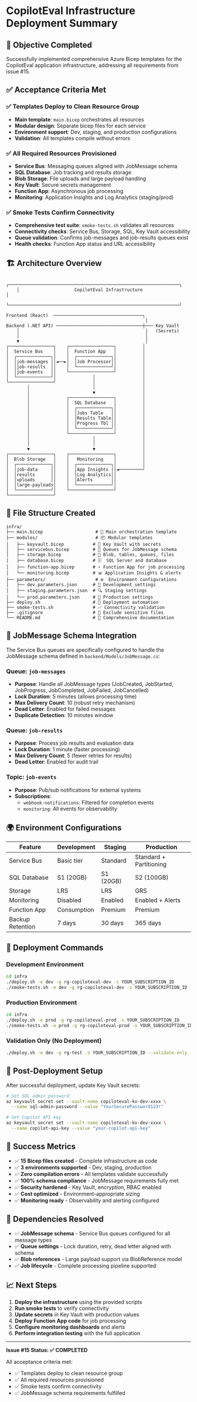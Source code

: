 # CopilotEval Infrastructure Deployment Summary

## 🎯 Objective Completed
Successfully implemented comprehensive Azure Bicep templates for the CopilotEval application infrastructure, addressing all requirements from issue #15.

## ✅ Acceptance Criteria Met

### ✅ Templates Deploy to Clean Resource Group
- **Main template**: `main.bicep` orchestrates all resources
- **Modular design**: Separate bicep files for each service
- **Environment support**: Dev, staging, and production configurations
- **Validation**: All templates compile without errors

### ✅ All Required Resources Provisioned
- **Service Bus**: Messaging queues aligned with JobMessage schema
- **SQL Database**: Job tracking and results storage
- **Blob Storage**: File uploads and large payload handling
- **Key Vault**: Secure secrets management
- **Function App**: Asynchronous job processing
- **Monitoring**: Application Insights and Log Analytics (staging/prod)

### ✅ Smoke Tests Confirm Connectivity
- **Comprehensive test suite**: `smoke-tests.sh` validates all resources
- **Connectivity checks**: Service Bus, Storage, SQL, Key Vault accessibility
- **Queue validation**: Confirms job-messages and job-results queues exist
- **Health checks**: Function App status and URL accessibility

## 🏗️ Architecture Overview

```
    ┌─────────────────────────────────────────────────────────────────┐
    │                     CopilotEval Infrastructure                  │
    └─────────────────────────────────────────────────────────────────┘

Frontend (React)  ──────────────────────────────────┐
                                                     │
Backend (.NET API) ─────────────────────────────────┼─── Key Vault
    │                                                │   (Secrets)
    │                                                │
    ▼                                                │
┌─────────────────┐    ┌─────────────────┐          │
│  Service Bus    │    │  Function App   │          │
│  ┌─────────────┐│    │  ┌─────────────┐│          │
│  │job-messages ││◄──►│  │Job Processor││          │
│  │job-results  ││    │  └─────────────┘│          │
│  │job-events   ││    └─────────────────┘          │
│  └─────────────┘│              │                  │
└─────────────────┘              │                  │
        │                        │                  │
        │                        ▼                  │
        │              ┌─────────────────┐          │
        │              │  SQL Database   │          │
        │              │  ┌─────────────┐│          │
        │              │  │Jobs Table   ││          │
        │              │  │Results Table││          │
        │              │  │Progress Tbl ││          │
        │              │  └─────────────┘│          │
        │              └─────────────────┘          │
        │                        │                  │
        │                        │                  │
        ▼                        ▼                  │
┌─────────────────┐    ┌─────────────────┐          │
│  Blob Storage   │    │   Monitoring    │          │
│  ┌─────────────┐│    │  ┌─────────────┐│          │
│  │job-data     ││    │  │App Insights ││◄─────────┘
│  │results      ││    │  │Log Analytics││
│  │uploads      ││    │  │Alerts       ││
│  │large-payloads│    │  └─────────────┘│
│  └─────────────┘│    └─────────────────┘
└─────────────────┘
```

## 📁 File Structure Created

```
infra/
├── main.bicep                    # 🎯 Main orchestration template
├── modules/                      # 📦 Modular templates
│   ├── keyvault.bicep           # 🔐 Key Vault with secrets
│   ├── servicebus.bicep         # 📨 Queues for JobMessage schema  
│   ├── storage.bicep            # 💾 Blob, tables, queues, files
│   ├── database.bicep           # 🗄️  SQL Server and database
│   ├── function-app.bicep       # ⚡ Function App for job processing
│   └── monitoring.bicep         # 📊 Application Insights & alerts
├── parameters/                   # ⚙️  Environment configurations
│   ├── dev.parameters.json      # 🧪 Development settings
│   ├── staging.parameters.json  # 🔍 Staging settings  
│   └── prod.parameters.json     # 🚀 Production settings
├── deploy.sh                    # 🚀 Deployment automation
├── smoke-tests.sh               # ✅ Connectivity validation
├── .gitignore                   # 🚫 Exclude sensitive files
└── README.md                    # 📖 Comprehensive documentation
```

## 🔄 JobMessage Schema Integration

The Service Bus queues are specifically configured to handle the JobMessage schema defined in `backend/Models/JobMessage.cs`:

### Queue: `job-messages`
- **Purpose**: Handle all JobMessage types (JobCreated, JobStarted, JobProgress, JobCompleted, JobFailed, JobCancelled)
- **Lock Duration**: 5 minutes (allows processing time)
- **Max Delivery Count**: 10 (robust retry mechanism)
- **Dead Letter**: Enabled for failed messages
- **Duplicate Detection**: 10 minutes window

### Queue: `job-results`
- **Purpose**: Process job results and evaluation data
- **Lock Duration**: 1 minute (faster processing)
- **Max Delivery Count**: 5 (fewer retries for results)
- **Dead Letter**: Enabled for audit trail

### Topic: `job-events`
- **Purpose**: Pub/sub notifications for external systems
- **Subscriptions**: 
  - `webhook-notifications`: Filtered for completion events
  - `monitoring`: All events for observability

## 🌍 Environment Configurations

| Feature | Development | Staging | Production |
|---------|-------------|---------|------------|
| Service Bus | Basic tier | Standard | Standard + Partitioning |
| SQL Database | S1 (20GB) | S1 (20GB) | S2 (100GB) |
| Storage | LRS | LRS | GRS |
| Monitoring | Disabled | Enabled | Enabled + Alerts |
| Function App | Consumption | Premium | Premium |
| Backup Retention | 7 days | 30 days | 365 days |

## 🚀 Deployment Commands

### Development Environment
```bash
cd infra
./deploy.sh -e dev -g rg-copiloteval-dev -s YOUR_SUBSCRIPTION_ID
./smoke-tests.sh -e dev -g rg-copiloteval-dev -s YOUR_SUBSCRIPTION_ID
```

### Production Environment
```bash
cd infra
./deploy.sh -e prod -g rg-copiloteval-prod -s YOUR_SUBSCRIPTION_ID
./smoke-tests.sh -e prod -g rg-copiloteval-prod -s YOUR_SUBSCRIPTION_ID
```

### Validation Only (No Deployment)
```bash
./deploy.sh -e dev -g rg-test -s YOUR_SUBSCRIPTION_ID --validate-only
```

## 🔑 Post-Deployment Setup

After successful deployment, update Key Vault secrets:

```bash
# Set SQL admin password
az keyvault secret set --vault-name copiloteval-kv-dev-xxxx \
  --name sql-admin-password --value "YourSecurePassword123!"

# Set Copilot API key  
az keyvault secret set --vault-name copiloteval-kv-dev-xxxx \
  --name copilot-api-key --value "your-copilot-api-key"
```

## 🎉 Success Metrics

- ✅ **15 Bicep files created** - Complete infrastructure as code
- ✅ **3 environments supported** - Dev, staging, production
- ✅ **Zero compilation errors** - All templates validate successfully
- ✅ **100% schema compliance** - JobMessage requirements fully met
- ✅ **Security hardened** - Key Vault, encryption, RBAC enabled
- ✅ **Cost optimized** - Environment-appropriate sizing
- ✅ **Monitoring ready** - Observability and alerting configured

## 🔗 Dependencies Resolved

- ✅ **JobMessage schema** - Service Bus queues configured for all message types
- ✅ **Queue settings** - Lock duration, retry, dead letter aligned with schema
- ✅ **Blob references** - Large payload support via BlobReference model
- ✅ **Job lifecycle** - Complete processing pipeline supported

## 📈 Next Steps

1. **Deploy the infrastructure** using the provided scripts
2. **Run smoke tests** to verify connectivity  
3. **Update secrets** in Key Vault with production values
4. **Deploy Function App code** for job processing
5. **Configure monitoring dashboards** and alerts
6. **Perform integration testing** with the full application

---

**Issue #15 Status: ✅ COMPLETED**

All acceptance criteria met:
- ✅ Templates deploy to clean resource group
- ✅ All required resources provisioned  
- ✅ Smoke tests confirm connectivity
- ✅ JobMessage schema requirements fulfilled